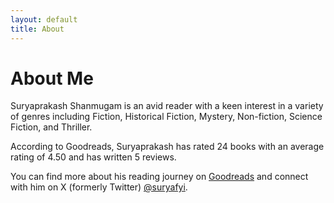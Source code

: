 ```yaml
---
layout: default
title: About
---
```


# About Me

Suryaprakash Shanmugam is an avid reader with a keen interest in a variety of genres including Fiction, Historical Fiction, Mystery, Non-fiction, Science Fiction, and Thriller.

According to Goodreads, Suryaprakash has rated 24 books with an average rating of 4.50 and has written 5 reviews.

You can find more about his reading journey on [Goodreads](https://www.goodreads.com/user/show/54757933-suryaprakash-shanmugam) and connect with him on X (formerly Twitter) [@suryafyi](https://x.com/suryafyi). 